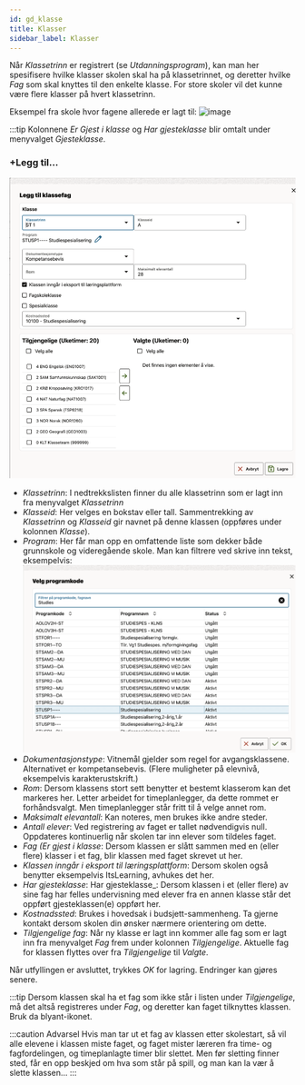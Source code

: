 ```yaml
---
id: gd_klasse
title: Klasser
sidebar_label: Klasser
---
```


Når _Klassetrinn_ er registrert (se _Utdanningsprogram_), kan man her spesifisere hvilke klasser skolen skal ha på klassetrinnet, og deretter hvilke _Fag_ som skal knyttes til den enkelte klasse. For store skoler vil det kunne være flere klasser på hvert klassetrinn. 

Eksempel fra skole hvor fagene allerede er lagt til:
![image](https://github.com/BarmanHanssen/iskole/assets/80097133/1aaa3b62-1a8d-4066-83d6-dc9f3e81a79d)


:::tip Kolonnene _Er Gjest i klasse_ og _Har gjesteklasse_ blir omtalt under menyvalget _Gjesteklasse_.

### +Legg til...
![bilde](/img/grunnlagsdata_klasse_legg_til.png 'Legg til klasse')

- _Klassetrinn_: I nedtrekkslisten finner du alle klassetrinn som er lagt inn fra menyvalget _Klassetrinn_
- _Klasseid_: Her velges en bokstav eller tall. Sammentrekking av  _Klassetrinn_ og _Klasseid_ gir navnet på denne klassen (oppføres under kolonnen _Klasse_). 
- _Program_: Her får man opp en omfattende liste som dekker både grunnskole og videregående skole. Man kan filtrere ved skrive inn tekst, eksempelvis:
![bilde](/img/grunnlagsdata_klasse_legg_til_velg_program.png 'Velg program')
- _Dokumentasjonstype_: Vitnemål gjelder som regel for avgangsklassene. Alternativet er kompetansebevis. (Flere muligheter på elevnivå, eksempelvis karakterustskrift.)
- _Rom_: Dersom klassens stort sett benytter et bestemt klasserom kan det markeres her. Letter arbeidet for timeplanlegger, da dette rommet er forhåndsvalgt. Men timeplanlegger står fritt til å velge annet rom.
- _Maksimalt elevantall_: Kan noteres, men brukes ikke andre steder.
- _Antall elever_: Ved registrering av faget er tallet nødvendigvis null. Oppdateres kontinuerlig når skolen tar inn elever som tildeles faget.
- _Fag (Er gjest i klasse_: Dersom klassen er slått sammen med en (eller flere) klasser i et fag, blir klassen med faget skrevet ut her.
- _Klassen inngår i eksport til læringsplattform_: Dersom skolen også benytter eksempelvis ItsLearning, avhukes det her.
- _Har gjesteklasse_: Har gjesteklasse_: Dersom klassen i et (eller flere) av sine fag har felles undervisning med elever fra en annen klasse står det oppført gjesteklassen(e) oppført her.
- _Kostnadssted_: Brukes i hovedsak i budsjett-sammenheng. Ta gjerne kontakt dersom skolen din ønsker nærmere orientering om dette.
- _Tilgjengelige fag_: Når ny klasse er lagt inn kommer alle fag som er lagt inn fra menyvalget _Fag_ frem under kolonnen _Tilgjengelige_. Aktuelle fag for klassen flyttes over fra _Tilgjengelige_ til _Valgte_.

Når utfyllingen er avsluttet, trykkes _OK_ for lagring. Endringer kan gjøres senere. 

:::tip Dersom klassen skal ha et fag som ikke står i listen under _Tilgjengelige_, må det altså registreres under _Fag_, og deretter kan faget tilknyttes klassen. Bruk da blyant-ikonet.
 

:::caution Advarsel
Hvis man tar ut et fag av klassen etter skolestart, så vil alle elevene i klassen miste faget, og faget mister læreren fra time- og fagfordelingen, og timeplanlagte timer blir slettet. Men før sletting finner sted, får en opp beskjed om hva som står på spill, og man kan la vær å slette klassen...
:::
